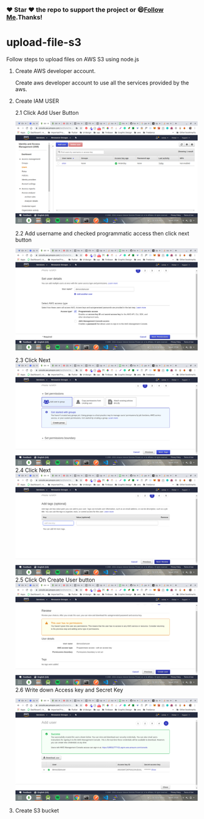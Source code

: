 
### :heart: Star :heart: the repo to support the project or :smile:[Follow Me](https://github.com/harsh6768).Thanks!

# upload-file-s3

Follow steps to upload files on AWS S3 using node.js

1. Create AWS developer account.
   
   Create aws developer account to use all the services provided by the aws.
   
2. Create IAM USER
   
   2.1 Click Add User Button 
   
   <img src="https://github.com/harsh6768/upload-file-s3/blob/master/Images/Screenshot%20from%202019-12-04%2017-34-21.png" alt="">
   
   2.2 Add username and checked programmatic access then click next button
   
   <img src="https://github.com/harsh6768/upload-file-s3/blob/master/Images/Screenshot%20from%202019-12-04%2017-34-52.png" alt="">
   
   2.3 Click Next
   <img src="   https://github.com/harsh6768/upload-file-s3/blob/master/Images/Screenshot%20from%202019-12-04%2017-35-02.png" alt="">
   2.4 Click Next
    <img src="https://github.com/harsh6768/upload-file-s3/blob/master/Images/Screenshot%20from%202019-12-04%2017-35-13.png" alt="">
   2.5 Click On Create User button
   <img src="https://github.com/harsh6768/upload-file-s3/blob/master/Images/Screenshot%20from%202019-12-04%2017-35-22.png" alt="">
   2.6 Write down Access key and Secret Key
   
   <img src="https://github.com/harsh6768/upload-file-s3/blob/master/Images/Screenshot%20from%202019-12-04%2017-35-37.png" alt="">
3. Create S3 bucket
